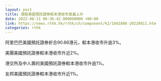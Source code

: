 ```yaml
---
layout: post
title: 港股美國預託證券較本港收市普遍上升
date: 2022-08-11 06:36:42.000000000 +08:00
link: https://news.rthk.hk/rthk/ch/component/k2/1661886-20220811.htm
categories: rthk
---
```


阿里巴巴美國預託證券折合90.66港元，較本港收市升逾3%。

美團美國預託證券較本港收市升近2%。

港交所及中人壽的美國預託證券較本港收市升逾1%。

友邦美國預託證券較本港收市升近1%。
